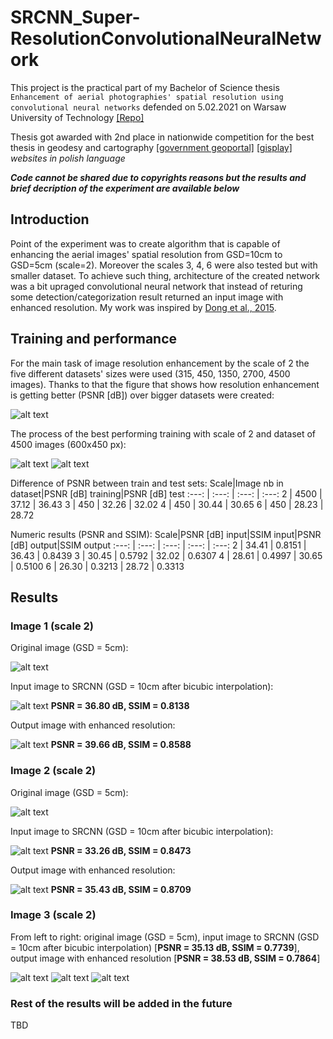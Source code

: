 # SRCNN_Super-ResolutionConvolutionalNeuralNetwork
This project is the practical part of my Bachelor of Science thesis `Enhancement of aerial photographies' spatial resolution using convolutional neural networks` defended on 5.02.2021 on Warsaw University of Technology [[Repo]](https://repo.pw.edu.pl/info/bachelor/WUTd0c99a6433524f3195c5fa158a72e3ac/)

Thesis got awarded with 2nd place in nationwide competition for the best thesis in geodesy and cartography [[government geoportal]](https://www.geoportal.gov.pl/o-geoportalu/aktualnosci/-/asset_publisher/HCHq0YGNRszn/content/04-04-2022-konkurs-na-najlepsza-prace-dyplomowa-obronione-na-kierunku-geodezja-i-kartografia-w-2020-2021-roku?redirect=%2Fo-geoportalu%2Faktualnosci%3Fp_p_id%3D101_INSTANCE_HCHq0YGNRszn%26p_p_lifecycle%3D0%26p_p_state%3Dnormal%26p_p_mode%3Dview%26p_p_col_id%3Dcolumn-1%26p_p_col_count%3D1%26_101_INSTANCE_HCHq0YGNRszn_delta%3D3%26_101_INSTANCE_HCHq0YGNRszn_keywords%3D%26_101_INSTANCE_HCHq0YGNRszn_advancedSearch%3Dfalse%26_101_INSTANCE_HCHq0YGNRszn_andOperator%3Dtrue%26p_r_p_564233524_resetCur%3Dfalse%26_101_INSTANCE_HCHq0YGNRszn_cur%3D3&inheritRedirect=true) [[gisplay]](https://gisplay.pl/geo/9827-wyniki-konkursu-na-na-najlepsza-prace-dyplomowa-z-geodezji-i-kartografii-edycja-2020-21.html) *websites in polish language*

**_Code cannot be shared due to copyrights reasons but the results and brief decription of the experiment are available below_**

## Introduction
Point of the experiment was to create algorithm that is capable of enhancing the aerial images' spatial resolution from GSD=10cm to GSD=5cm (scale=2). Moreover the scales 3, 4, 6 were also tested but with smaller dataset. To achieve such thing, architecture of the created network was a bit upraged convolutional neural network that instead of returing some detection/categorization result returned an input image with enhanced resolution. My work was inspired by [Dong et al., 2015](https://arxiv.org/abs/1501.00092).

## Training and performance
For the main task of image resolution enhancement by the scale of 2 the five different datasets' sizes were used (315, 450, 1350, 2700, 4500 images). Thanks to that the figure that shows how resolution enhancement is getting better (PSNR [dB]) over bigger datasets were created:

![alt text](https://github.com/KamilBartosik/SRCNN_Super-ResolutionConvolutionalNeuralNetwork/blob/main/training_figures/Dataset_size.png "Size of the dataset")

The process of the best performing training with scale of 2 and dataset of 4500 images (600x450 px):

![alt text](https://github.com/KamilBartosik/SRCNN_Super-ResolutionConvolutionalNeuralNetwork/blob/main/training_figures/Training_MSE.png "SRCNN training (MSE per epoch)") ![alt text](https://github.com/KamilBartosik/SRCNN_Super-ResolutionConvolutionalNeuralNetwork/blob/main/training_figures/Training_PSNR.png "SRCNN training (PSNR per epoch)")

Difference of PSNR between train and test sets:
Scale|Image nb in dataset|PSNR [dB] training|PSNR [dB] test
:---: | :---: | :---: | :---:
2 | 4500 | 37.12 | 36.43
3 | 450 | 32.26 | 32.02
4 | 450 | 30.44 | 30.65
6 | 450 | 28.23 | 28.72

Numeric results (PSNR and SSIM):
Scale|PSNR [dB] input|SSIM input|PSNR [dB] output|SSIM output
:---: | :---: | :---: | :---: | :---:
2 | 34.41 | 0.8151 | 36.43 | 0.8439 
3 | 30.45 | 0.5792 | 32.02 | 0.6307
4 | 28.61 | 0.4997 | 30.65 | 0.5100
6 | 26.30 | 0.3213 | 28.72 | 0.3313

## Results
### Image 1 (scale 2)
Original image (GSD = 5cm):

![alt text](https://github.com/KamilBartosik/SRCNN_Super-ResolutionConvolutionalNeuralNetwork/blob/main/results_s2/1a.jpg "Original image GSD=5 cm")

Input image to SRCNN (GSD = 10cm after bicubic interpolation):

![alt text](https://github.com/KamilBartosik/SRCNN_Super-ResolutionConvolutionalNeuralNetwork/blob/main/results_s2/1b.jpg "Input image GSD=10 cm after bicubic interpolation")
**PSNR = 36.80 dB, SSIM = 0.8138**

Output image with enhanced resolution:

![alt text](https://github.com/KamilBartosik/SRCNN_Super-ResolutionConvolutionalNeuralNetwork/blob/main/results_s2/1c.jpg "Output image with enhanced resolution")
**PSNR = 39.66 dB, SSIM = 0.8588**

### Image 2 (scale 2)
Original image (GSD = 5cm):

![alt text](https://github.com/KamilBartosik/SRCNN_Super-ResolutionConvolutionalNeuralNetwork/blob/main/results_s2/2a.jpg "Original image GSD=5 cm")

Input image to SRCNN (GSD = 10cm after bicubic interpolation):

![alt text](https://github.com/KamilBartosik/SRCNN_Super-ResolutionConvolutionalNeuralNetwork/blob/main/results_s2/2b.jpg "Input image GSD=10 cm after bicubic interpolation")
**PSNR = 33.26 dB, SSIM = 0.8473**

Output image with enhanced resolution:

![alt text](https://github.com/KamilBartosik/SRCNN_Super-ResolutionConvolutionalNeuralNetwork/blob/main/results_s2/2c.jpg "Output image with enhanced resolution")
**PSNR = 35.43 dB, SSIM = 0.8709**

### Image 3 (scale 2)
From left to right: original image (GSD = 5cm), input image to SRCNN (GSD = 10cm after bicubic interpolation) [**PSNR = 35.13 dB, SSIM = 0.7739**], output image with enhanced resolution [**PSNR = 38.53 dB, SSIM = 0.7864**]

![alt text](https://github.com/KamilBartosik/SRCNN_Super-ResolutionConvolutionalNeuralNetwork/blob/main/results_s2/3a.jpg "Original image GSD=5 cm") ![alt text](https://github.com/KamilBartosik/SRCNN_Super-ResolutionConvolutionalNeuralNetwork/blob/main/results_s2/3b.jpg "Input image GSD=10 cm after bicubic interpolation") ![alt text](https://github.com/KamilBartosik/SRCNN_Super-ResolutionConvolutionalNeuralNetwork/blob/main/results_s2/3c.jpg "Output image with enhanced resolution")

### Rest of the results will be added in the future
TBD
